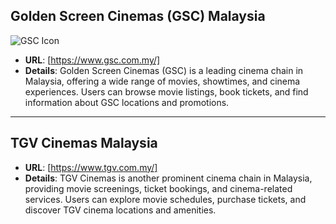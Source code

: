 ## **Golden Screen Cinemas (GSC) Malaysia**

![GSC Icon](https://www.gsc.com.my/wp-content/themes/gsc/assets/img/gsc-logo.png)

  - **URL**: [https://www.gsc.com.my/]
  - **Details**: Golden Screen Cinemas (GSC) is a leading cinema chain in Malaysia, offering a wide range of movies, showtimes, and cinema experiences. Users can browse movie listings, book tickets, and find information about GSC locations and promotions.

---

## **TGV Cinemas Malaysia**
  - **URL**: [https://www.tgv.com.my/]
  - **Details**: TGV Cinemas is another prominent cinema chain in Malaysia, providing movie screenings, ticket bookings, and cinema-related services. Users can explore movie schedules, purchase tickets, and discover TGV cinema locations and amenities.

